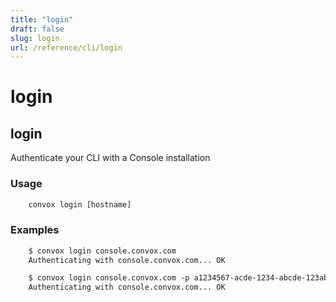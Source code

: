```yaml
---
title: "login"
draft: false
slug: login
url: /reference/cli/login
---
```

# login

## login

Authenticate your CLI with a Console installation

### Usage
```html
    convox login [hostname]
```
### Examples
```html
    $ convox login console.convox.com
    Authenticating with console.convox.com... OK

    $ convox login console.convox.com -p a1234567-acde-1234-abcde-123abc456def
    Authenticating with console.convox.com... OK
```